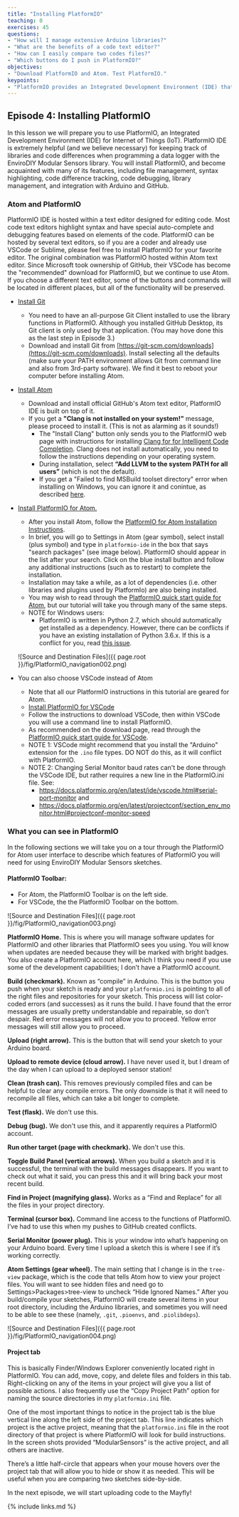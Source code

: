 ```yaml
---
title: "Installing PlatformIO"
teaching: 0
exercises: 45
questions:
- "How will I manage extensive Arduino libraries?"
- "What are the benefits of a code text editor?"
- "How can I easily compare two codes files?"
- "Which buttons do I push in PlatformIO?"
objectives:
- "Download PlatformIO and Atom. Test PlatformIO."
keypoints:
- "PlatformIO provides an Integrated Development Environment (IDE) that combines all the capabilities of the Arduino IDE along with many advanced capabilities of a code editor that you will come to appreciate."
---
```

## Episode 4: Installing PlatformIO

In this lesson we will prepare you to use PlatformIO, an Integrated Development Environment (IDE) for Internet of Things (IoT). PlatformIO IDE is extremely helpful (and we believe necessary) for keeping track of libraries and code differences when programming a data logger with the EnviroDIY Modular Sensors library. You will install PlatformIO, and become acquainted with many of its features, including file management, syntax highlighting, code difference tracking, code debugging, library management, and integration with Arduino and GitHub.

### Atom and PlatformIO
PlatformIO IDE is hosted within a text editor designed for editing code. Most code text editors highlight syntax and have special auto-complete and debugging features based on elements of the code. PlatformIO can be hosted by several text editors, so if you are a coder and already use VSCode or Sublime, please feel free to install PlatformIO for your favorite editor. The original combination was PlatformIO hosted within Atom text editor. Since Microsoft took ownership of GitHub, their VSCode has become the "recommended" download for PlatformIO, but we continue to use Atom. If you choose a different text editor, some of the buttons and commands will be located in different places, but all of the functionality will be preserved.

- [Install Git](https://git-scm.com/downloads)
  - You need to have an all-purpose Git Client installed to use the library functions in PlatformIO. Although you installed GitHub Desktop, its Git client is only used by that application. (You may hove done this as the last step in Episode 3.)
  - Download and install Git from [https://git-scm.com/downloads](https://git-scm.com/downloads). Install selecting all the defaults (make sure your PATH environment allows Git from command line and also from 3rd-party software). We find it best to reboot your computer before installing Atom.

- [Install Atom](https://atom.io/)
  - Download and install official GitHub's Atom text editor, PlatformIO IDE is built on top of it.
  - If you get a **"Clang is not installed on your system!"** message, please proceed to install it. (This is not as alarming as it sounds!)
    - The "Install Clang" button only sends you to the  PlatformIO web page with instructions for installing [Clang for for Intelligent Code Completion](https://docs.platformio.org/en/latest/ide/atom.html#ii-clang-for-intelligent-code-completion). Clang does not install automatically, you need to follow the instructions depending on your operating system.
    - During installation, select **“Add LLVM to the system PATH for all users”** (which is not the default).
    - If you get a "Failed to find MSBuild toolset directory" error when installing on Windows, you can ignore it and conintue, as described [here](https://stackoverflow.com/questions/34029904/problems-installing-clang-in-windows).


- [Install PlatformIO for Atom.](https://platformio.org/install/ide?install=atom)
  - After you install Atom, follow the [PlatformIO for Atom Installation Instructions](https://docs.platformio.org/en/latest/ide/atom.html#installation).
  - In brief, you will go to Settings in Atom (gear symbol), select install (plus symbol) and type in `platformio-ide` in the box that says "search packages" (see image below). PlatformIO should appear in the list after your search. Click on the blue install button and follow any additional instructions (such as to restart) to complete the installation.
  - Installation may take a while, as a lot of dependencies (i.e. other libraries and plugins used by PlatformIo) are also being installed.
  - You may wish to read through the [PlatformIO quick start guide for Atom](https://docs.platformio.org/en/latest/ide/atom.html#quick-start), but our tutorial will take you through many of the same steps.
  - NOTE for Windows users:
    - PlatformIO is written in Python 2.7, which should automatically get installed as a dependency. However, there can be conflicts if you have an existing installation of Python 3.6.x. If this is a conflict for you, read [this issue](https://github.com/platformio/platformio-atom-ide-terminal/issues/668#issuecomment-470893810).

  ![Source and Destination Files]({{ page.root }}/fig/PlatformIO_navigation002.png)

- You can also choose VSCode instead of Atom
  - Note that all our PlatformIO instructions in this tutorial are geared for Atom.
  - [Install PlatformIO for VSCode](https://platformio.org/install/ide?install=vscode)
  - Follow the instructions to download VSCode, then within VSCode you will use a command line to install PlatformIO.
  - As recommended on the download page, read through the [PlatformIO quick start guide for VSCode](https://docs.platformio.org/en/latest/ide/vscode.html#quick-start).
  - NOTE 1: VSCode might recommend that you install the "Arduino" extension for the `.ino` file types. DO NOT do this, as it will conflict with PlatformIO.
  - NOTE 2: Changing Serial Monitor baud rates can't be done through the VSCode IDE, but rather requires a new line in the PlatformIO.ini file. See:
    - https://docs.platformio.org/en/latest/ide/vscode.html#serial-port-monitor and
    - https://docs.platformio.org/en/latest/projectconf/section_env_monitor.html#projectconf-monitor-speed


### What you can see in PlatformIO
In the following sections we will take you on a tour through the PlatformIO for Atom user interface to describe which features of PlatformIO you will need for using EnviroDIY Modular Sensors sketches.

#### PlatformIO Toolbar:
- For Atom, the PlatformIO Toolbar is on the left side.
- For VSCode, the the PlatformIO Toolbar on the bottom.

![Source and Destination Files]({{ page.root }}/fig/PlatformIO_navigation003.png)

**PlatformIO Home.** This is where you will manage software updates for PlatformIO and other libraries that PlatformIO sees you using. You will know when updates are needed because they will be marked with bright badges. You also create a PlatformIO account here, which I think you need if you use some of the development capabilities; I don’t have a PlatformIO account.

**Build (checkmark).** Known as “compile” in Arduino. This is the button you push when your sketch is ready and your `platformio.ini` is pointing to all of the right files and repositories for your sketch. This process will list color-coded errors (and successes) as it runs the build. I have found that the error messages are usually pretty understandable and repairable, so don’t despair. Red error messages will not allow you to proceed. Yellow error messages will still allow you to proceed.

**Upload (right arrow).** This is the button that will send your sketch to your Arduino board.

**Upload to remote device (cloud arrow).** I have never used it, but I dream of the day when I can upload to a deployed sensor station!

**Clean (trash can).** This removes previously compiled files and can be helpful to clear any compile errors. The only downside is that it will need to recompile all files, which can take a bit longer to complete.

**Test (flask).** We don't use this.

**Debug (bug).** We don't use this, and it apparently requires a PlatformIO account.

**Run other target (page with checkmark).** We don't use this.

**Toggle Build Panel (vertical arrows).** When you build a sketch and it is successful, the terminal with the build messages disappears. If you want to check out what it said, you can press this and it will bring back your most recent build.

**Find in Project (magnifying glass).** Works as a “Find and Replace” for all the files in your project directory.

**Terminal (cursor box).** Command line access to the functions of PlatformIO. I’ve had to use this when my pushes to GitHub created conflicts.

**Serial Monitor (power plug).** This is your window into what’s happening on your Arduino board. Every time I upload a sketch this is where I see if it’s working correctly.

**Atom Settings (gear wheel).** The main setting that I change is in the `tree-view` package, which is the code that tells Atom how to view your project files. You will want to see hidden files and need go to Settings>Packages>tree-view to uncheck “Hide Ignored Names.” After you build/compile your sketches, PlatformIO will create several items in your root directory, including the Arduino libraries, and sometimes you will need to be able to see these (namely, `.git`, `.pioenvs`, and `.piolibdeps`).

![Source and Destination Files]({{ page.root }}/fig/PlatformIO_navigation004.png)

#### Project tab
This is basically Finder/Windows Explorer conveniently located right in PlatformIO. You can add, move, copy, and delete files and folders in this tab. Right-clicking on any of the items in your project will give you a list of possible actions. I also frequently use the “Copy Project Path” option for naming the source directories in my `platformio.ini` file.

One of the most important things to notice in the project tab is the blue vertical line along the left side of the project tab. This line indicates which project is the active project, meaning that the `platformio.ini` file in the root directory of that project is where PlatformIO will look for build instructions. In the screen shots provided “ModularSensors” is the active project, and all others are inactive.

There’s a little half-circle that appears when your mouse hovers over the project tab that will allow you to hide or show it as needed. This will be useful when you are comparing two sketches side-by-side.

In the next episode, we will start uploading code to the Mayfly!




{% include links.md %}

